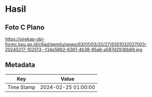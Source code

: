 # Hasil

## Foto C Plano

https://sirekap-obj-formc.kpu.go.id/c6ad/pemilu/ppwp/63/01/03/20/27/6301032027003-20240217-102513--f34e5662-6361-4b38-85a6-a587d2936b69.jpg


## Metadata

| Key        | Value               |
| ---------- | ------------------- |
| Time Stamp | 2024-02-25 01:00:00 |



